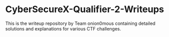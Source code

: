 # CyberSecureX-Qualifier-2-Writeups

This is the writeup repository by Team onion0mous containing detailed solutions and explanations for various CTF challenges.
